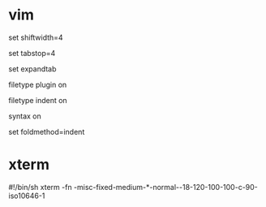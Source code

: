 vim
===

set shiftwidth=4

set tabstop=4

set expandtab

filetype plugin on

filetype indent on

syntax on

set foldmethod=indent

xterm
===

#!/bin/sh
xterm -fn -misc-fixed-medium-*-normal--18-120-100-100-c-90-iso10646-1
